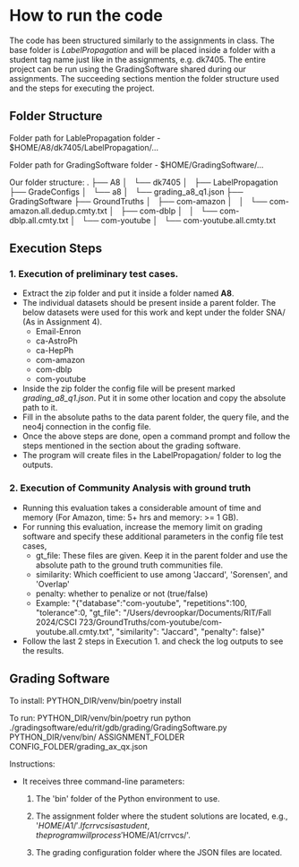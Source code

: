 # How to run the code
The code has been structured similarly to the assignments in class. The base folder is *LabelPropagation* and will be placed inside a folder with a student tag name just like in the assignments, e.g. dk7405. The entire project can be run using the GradingSoftware shared during our assignments. The succeeding sections mention the folder structure used and the steps for executing the project.

## Folder Structure
Folder path for LablePropagation folder - $HOME/A8/dk7405/LabelPropagation/...

Folder path for GradingSoftware folder - $HOME/GradingSoftware/...

Our folder structure:
.
├── A8
│   └── dk7405
│       ├── LabelPropagation
├── GradeConfigs
│   └── a8
│       └── grading_a8_q1.json
├── GradingSoftware
├── GroundTruths
│   ├── com-amazon
│   │   └── com-amazon.all.dedup.cmty.txt
│   ├── com-dblp
│   │   └── com-dblp.all.cmty.txt
│   └── com-youtube
│       └── com-youtube.all.cmty.txt

## Execution Steps
 ### 1. Execution of preliminary test cases.
 - Extract the zip folder and put it inside a folder named **A8**.
 - The individual datasets should be present inside a parent folder. The below datasets were used for this work and kept under the folder SNA/ (As in Assignment 4).
	- Email-Enron
	- ca-AstroPh
	- ca-HepPh
	- com-amazon
	- com-dblp
	- com-youtube
 - Inside the zip folder the config file will be present marked *grading_a8_q1.json*. Put it in some other location and copy the absolute path to it.
 - Fill in the absolute paths to the data parent folder, the query file, and the neo4j connection in the config file.
 - Once the above steps are done, open a command prompt and follow the steps mentioned in the section about the grading software.
 - The program will create files in the LabelPropagation/ folder to log the outputs.
   
 ### 2. Execution of Community Analysis with ground truth
 - Running this evaluation takes a considerable amount of time and memory (For Amazon, time: 5+ hrs and memory: >= 1 GB).
 - For running this evaluation, increase the memory limit on grading software and specify these additional parameters in the config file test cases,
 	- gt_file: These files are given. Keep it in the parent folder and use the absolute path to the ground truth communities file.
	- similarity: Which coefficient to use among 'Jaccard', 'Sorensen', and 'Overlap'
	- penalty: whether to penalize or not (true/false)
  	- Example: "{\"database\":\"com-youtube\", \"repetitions\":100, \"tolerance\":0, \"gt_file\": \"/Users/devroopkar/Documents/RIT/Fall 2024/CSCI 723/GroundTruths/com-youtube/com-youtube.all.cmty.txt\", \"similarity\": \"Jaccard\", \"penalty\": false}"
- Follow the last 2 steps in Execution 1. and check the log outputs to see the results.
   	

## Grading Software
To install: 
PYTHON_DIR/venv/bin/poetry install

To run:
PYTHON_DIR/venv/bin/poetry run python ./gradingsoftware/edu/rit/gdb/grading/GradingSoftware.py PYTHON_DIR/venv/bin/ ASSIGNMENT_FOLDER CONFIG_FOLDER/grading_ax_qx.json


Instructions:

- It receives three command-line parameters:
	1) The 'bin' folder of the Python environment to use.

	2) The assignment folder where the student solutions are located, e.g., '$HOME/A1/'. If crrvcs is a student, the program will process '$HOME/A1/crrvcs/'.

	3) The grading configuration folder where the JSON files are located.
